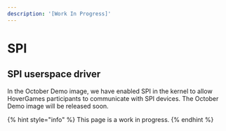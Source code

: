 ```yaml
---
description: '[Work In Progress]'
---
```


# SPI

## SPI userspace driver

In the October Demo image, we have enabled SPI in the kernel to allow HoverGames participants to communicate with SPI devices. The October Demo image will be released soon.

{% hint style="info" %}
This page is a work in progress.
{% endhint %}

